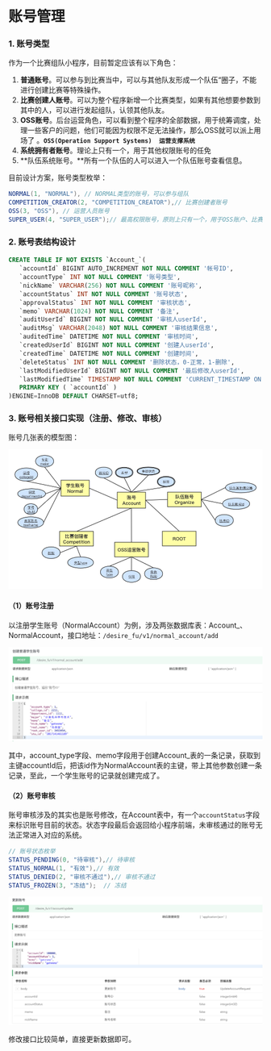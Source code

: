 # 账号管理

### 1. 账号类型

作为一个比赛组队小程序，目前暂定应该有以下角色：

1. **普通账号**。可以参与到比赛当中，可以与其他队友形成一个队伍“圈子，不能进行创建比赛等特殊操作。
2. **比赛创建人账号**。可以为整个程序新增一个比赛类型，如果有其他想要参数到其中的人，可以进行发起组队，认领其他队友。
3. **OSS账号**。后台运营角色，可以看到整个程序的全部数据，用于统筹调度，处理一些客户的问题，他们可能因为权限不足无法操作，那么OSS就可以派上用场了  。**`OSS(Operation Support Systems)  运营支撑系统`**
4. **系统拥有者账号**。理论上只有一个，用于其他权限账号的任免
5. **队伍系统账号。**所有一个队伍的人可以进入一个队伍账号查看信息。

目前设计方案，账号类型枚举：

```java
NORMAL(1, "NORMAL"), // NORMAL类型的账号，可以参与组队
COMPETITION_CREATOR(2, "COMPETITION_CREATOR"),// 比赛创建者账号
OSS(3, "OSS"), // 运营人员账号
SUPER_USER(4, "SUPER_USER");// 最高权限账号，原则上只有一个，用于OSS账户、比赛创建者账户任免等顶级权限操作
```

### 2. 账号表结构设计

```sql
CREATE TABLE IF NOT EXISTS `Account_`(
   `accountId` BIGINT AUTO_INCREMENT NOT NULL COMMENT '帐号ID',
   `accountType` INT NOT NULL COMMENT '账号类型',
   `nickName` VARCHAR(256) NOT NULL COMMENT '账号昵称',
   `accountStatus` INT NOT NULL COMMENT '账号状态',
   `approvalStatus` INT NOT NULL COMMENT '审核状态',
   `memo` VARCHAR(1024) NOT NULL COMMENT '备注',
   `auditUserId` BIGINT NOT NULL COMMENT '审核人userId',
   `auditMsg` VARCHAR(2048) NOT NULL COMMENT '审核结果信息',
   `auditedTime` DATETIME NOT NULL COMMENT '审核时间',
   `createdUserId` BIGINT NOT NULL COMMENT '创建人userId',
   `createdTime` DATETIME NOT NULL COMMENT '创建时间',
   `deleteStatus` INT NOT NULL COMMENT '删除状态，0-正常，1-删除',
   `lastModifiedUserId` BIGINT NOT NULL COMMENT '最后修改人userId',
   `lastModifiedTime` TIMESTAMP NOT NULL COMMENT 'CURRENT_TIMESTAMP ON UPDATE CURRENT_TIMESTAMP',
   PRIMARY KEY ( `accountId` )
)ENGINE=InnoDB DEFAULT CHARSET=utf8;
```

### **3. 账号相关接口实现（注册、修改、审核）**

账号几张表的模型图：

![&#x6570;&#x636E;&#x6A21;&#x578B;&#x56FE;](../../.gitbook/assets/image%20%2819%29.png)

#### （1）账号注册

以注册学生账号（NormalAccount）为例，涉及两张数据库表：Account\_、NormalAccount，接口地址：`/desire_fu/v1/normal_account/add`

![&#x63A5;&#x53E3;&#x63CF;&#x8FF0;](../../.gitbook/assets/image%20%2826%29.png)

其中，account\_type字段、memo字段用于创建Account\_表的一条记录，获取到主键accountId后，把该id作为NormalAccount表的主键，带上其他参数创建一条记录，至此，一个学生账号的记录就创建完成了。

#### （2）账号审核

账号审核涉及的其实也是账号修改，在Account表中，有一个`accountStatus`字段来标识账号目前的状态。状态字段最后会返回给小程序前端，未审核通过的账号无法正常进入对应的系统。

```java
// 账号状态枚举
STATUS_PENDING(0, "待审核"),// 待审核
STATUS_NORMAL(1, "有效"),// 有效
STATUS_DENIED(2, "审核不通过"),// 审核不通过
STATUS_FROZEN(3, "冻结");  // 冻结
```

![&#x4FEE;&#x6539;&#x8D26;&#x53F7;&#x63A5;&#x53E3;&#x63CF;&#x8FF0;](../../.gitbook/assets/image%20%2837%29.png)

修改接口比较简单，直接更新数据即可。





